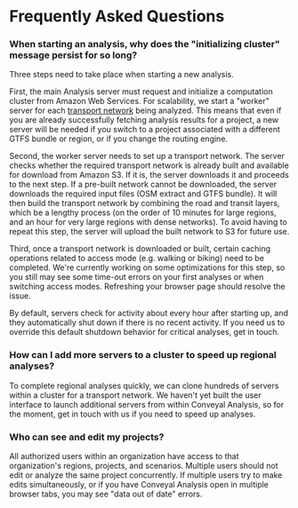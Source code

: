 # Frequently Asked Questions

### When starting an analysis, why does the "initializing cluster" message persist for so long?

Three steps need to take place when starting a new analysis.

First, the main Analysis server must request and initialize a computation cluster from Amazon Web Services.  For scalability, we start a "worker" server for each [transport network](../glossary.html#transport-network) being analyzed.  This means that even if you are already successfully fetching analysis results for a project, a new server will be needed if you switch to a project associated with a different GTFS bundle or region, or if you change the routing engine.  

Second, the worker server needs to set up a transport network.  The server checks whether the required transport network is already built and available for download from Amazon S3.  If it is, the server downloads it and proceeds to the next step.  If a pre-built network cannot be downloaded, the server downloads the required input files (OSM extract and GTFS bundle).  It will then build the transport network by combining the road and transit layers, which be a lengthy process (on the order of 10 minutes for large regions, and an hour for very large regions with dense networks).  To avoid having to repeat this step, the server will upload the built network to S3 for future use.

Third, once a transport network is downloaded or built, certain caching operations related to access mode (e.g. walking or biking) need to be completed. We're currently working on some optimizations for this step, so you still may see some time-out errors on your first analyses or when switching access modes. Refreshing your browser page should resolve the issue.

By default, servers check for activity about every hour after starting up, and they automatically shut down if there is no recent activity.  If you need us to override this default shutdown behavior for critical analyses, get in touch.

### How can I add more servers to a cluster to speed up regional analyses?

To complete regional analyses quickly, we can clone hundreds of servers within a cluster for a transport network.  We haven't yet built the user interface to launch additional servers from within Conveyal Analysis, so for the moment, get in touch with us if you need to speed up analyses.

### Who can see and edit my projects?

All authorized users within an organization have access to that organization's regions, projects, and scenarios.  Multiple users should not edit or analyze the same project concurrently.  If multiple users try to make edits simultaneously, or if you have Conveyal Analysis open in multiple browser tabs, you may see "data out of date" errors.
